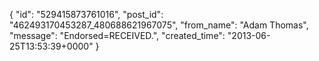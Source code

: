  {
   "id": "529415873761016",
   "post_id": "462493170453287_480688621967075",
   "from_name": "Adam Thomas",
   "message": "Endorsed=RECEIVED.",
   "created_time": "2013-06-25T13:53:39+0000"
 }
